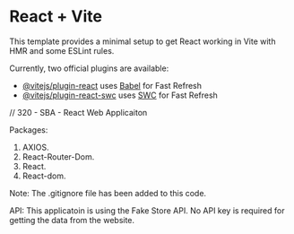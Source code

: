 # React + Vite

This template provides a minimal setup to get React working in Vite with HMR and some ESLint rules.

Currently, two official plugins are available:

- [@vitejs/plugin-react](https://github.com/vitejs/vite-plugin-react/blob/main/packages/plugin-react/README.md) uses [Babel](https://babeljs.io/) for Fast Refresh
- [@vitejs/plugin-react-swc](https://github.com/vitejs/vite-plugin-react-swc) uses [SWC](https://swc.rs/) for Fast Refresh



// 320 - SBA - React Web Applicaiton

Packages:
1. AXIOS.
2. React-Router-Dom.
3. React.
4. React-dom.

Note: The .gitignore file has been added to this code. 

API: This applicatoin is using the Fake Store API. No API key is required for getting the data from the website.



